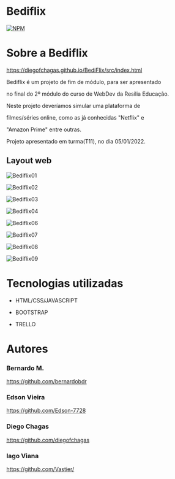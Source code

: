 # Bediflix 

[![NPM](https://img.shields.io/npm/l/react)](https://github.com/Edson-7728/expl-readme/blob/main/LICENSE) 



# Sobre a Bediflix

https://diegofchagas.github.io/BediFlix/src/index.html


Bediflix é um projeto de fim de módulo, para ser apresentado 

no final do 2º módulo do curso de WebDev da Resilia Educação. 


Neste projeto deveríamos simular uma plataforma de 

filmes/séries online, como as já conhecidas "Netflix" e 

"Amazon Prime" entre outras.

Projeto apresentado em turma(T11), no dia 05/01/2022.



## Layout web

![Bediflix01](https://user-images.githubusercontent.com/93957967/150693558-8330be14-da62-4063-adfa-3e18c9562367.JPG)



![Bediflix02](https://user-images.githubusercontent.com/93957967/150693752-cbda8f0f-9070-4a21-b3a6-70361e0673ce.JPG)



![Bediflix03](https://user-images.githubusercontent.com/93957967/150693754-a9284644-fcf5-4013-bb9c-257fb445f076.JPG)



![Bediflix04](https://user-images.githubusercontent.com/93957967/150693777-18d33b69-0dac-49a9-a114-3e5084e27273.JPG)



![Bediflix06](https://user-images.githubusercontent.com/93957967/150693782-55f65501-85fc-49a7-903b-df35060b55be.JPG)



![Bediflix07](https://user-images.githubusercontent.com/93957967/150693800-edec2bc9-fc02-40b6-baf3-abd3b56c2560.JPG)



![Bediflix08](https://user-images.githubusercontent.com/93957967/150693801-c33e2730-2a28-4ac6-b771-eac604ed05d7.JPG)



![Bediflix09](https://user-images.githubusercontent.com/93957967/150693802-30701cc2-e1bd-4366-9ef7-c35885e37f85.JPG)




# Tecnologias utilizadas

- HTML/CSS/JAVASCRIPT

- BOOTSTRAP

- TRELLO



# Autores



### Bernardo M.


https://github.com/bernardobdr



### Edson Vieira


https://github.com/Edson-7728



### Diego Chagas


https://github.com/diegofchagas



### Iago Viana


https://github.com/Vastier/